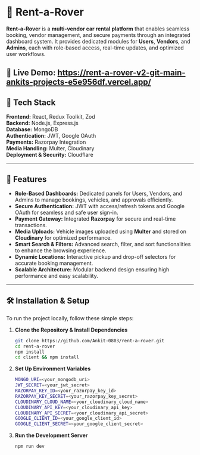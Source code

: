 # 🚗 Rent-a-Rover

**Rent-a-Rover** is a **multi-vendor car rental platform** that enables seamless booking, vendor management, and secure payments through an integrated dashboard system. It provides dedicated modules for **Users**, **Vendors**, and **Admins**, each with role-based access, real-time updates, and optimized user workflows.

🔗 **Live Demo:** https://rent-a-rover-v2-git-main-ankits-projects-e5e956df.vercel.app/
---

## 🧩 Tech Stack

**Frontend:** React, Redux Toolkit, Zod  
**Backend:** Node.js, Express.js  
**Database:** MongoDB  
**Authentication:** JWT, Google OAuth  
**Payments:** Razorpay Integration  
**Media Handling:** Multer, Cloudinary  
**Deployment & Security:** Cloudflare  

---

## 🚀 Features

- **Role-Based Dashboards:** Dedicated panels for Users, Vendors, and Admins to manage bookings, vehicles, and approvals efficiently.  
- **Secure Authentication:** JWT with access/refresh tokens and Google OAuth for seamless and safe user sign-in.  
- **Payment Gateway:** Integrated **Razorpay** for secure and real-time transactions.  
- **Media Uploads:** Vehicle images uploaded using **Multer** and stored on **Cloudinary** for optimized performance.  
- **Smart Search & Filters:** Advanced search, filter, and sort functionalities to enhance the browsing experience.  
- **Dynamic Locations:** Interactive pickup and drop-off selectors for accurate booking management.  
- **Scalable Architecture:** Modular backend design ensuring high performance and easy scalability.  

---

## 🛠️ Installation & Setup

To run the project locally, follow these simple steps:

1. **Clone the Repository & Install Dependencies**
   ```bash
   git clone https://github.com/Ankit-0803/rent-a-rover.git
   cd rent-a-rover
   npm install
   cd client && npm install
2. **Set Up Environment Variables**
   ```bash
   MONGO_URI=<your_mongodb_uri>
   JWT_SECRET=<your_jwt_secret>
   RAZORPAY_KEY_ID=<your_razorpay_key_id>
   RAZORPAY_KEY_SECRET=<your_razorpay_key_secret>
   CLOUDINARY_CLOUD_NAME=<your_cloudinary_cloud_name>
   CLOUDINARY_API_KEY=<your_cloudinary_api_key>
   CLOUDINARY_API_SECRET=<your_cloudinary_api_secret>
   GOOGLE_CLIENT_ID=<your_google_client_id>
   GOOGLE_CLIENT_SECRET=<your_google_client_secret>

3. **Run the Development Server**
   ```bash
   npm run dev


